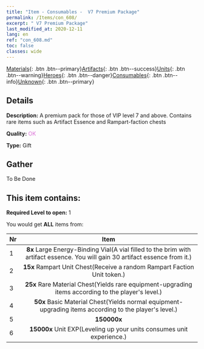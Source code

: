 ```yaml
---
title: "Item - Consumables -  V7 Premium Package"
permalink: /Items/con_608/
excerpt: " V7 Premium Package"
last_modified_at: 2020-12-11
lang: en
ref: "con_608.md"
toc: false
classes: wide
---
```

 [Materials](/Items/){: .btn .btn--primary}[Artifacts](/Items/Artifacts/){: .btn .btn--success}[Units](/Items/Units/){: .btn .btn--warning}[Heroes](/Items/Heroes/){: .btn .btn--danger}[Consumables](/Items/Consumables/){: .btn .btn--info}[Unknown](/Items/Unknown/){: .btn .btn--primary}

## Details
 **Description:** A premium pack for those of VIP level 7 and above. Contains rare items such as Artifact Essence and Rampart-faction chests

 **Quality:** <span style="color: #DA70D6">OK</span>

 **Type:** Gift

## Gather

  To Be Done

## This item contains:

 **Required Level to open:** 1

 You would get **ALL** items  from:

  | Nr |      Item    |
  |:---|:------------:|
  | 1 |  **8x** Large Energy-Binding Vial(A vial filled to the brim with artifact essence. You will gain 30 artifact essence from it.) | 
  | 2 |  **15x** Rampart Unit Chest(Receive a random Rampart Faction Unit token.) | 
  | 3 |  **25x** Rare Material Chest(Yields rare equipment-upgrading items according to the player's level.) | 
  | 4 |  **50x** Basic Material Chest(Yields normal equipment-upgrading items according to the player's level.) | 
  | 5 |  **150000x** <i class="fas fa-coins"/> | 
  | 6 |  **15000x** Unit EXP(Leveling up your units consumes unit experience.) | 
